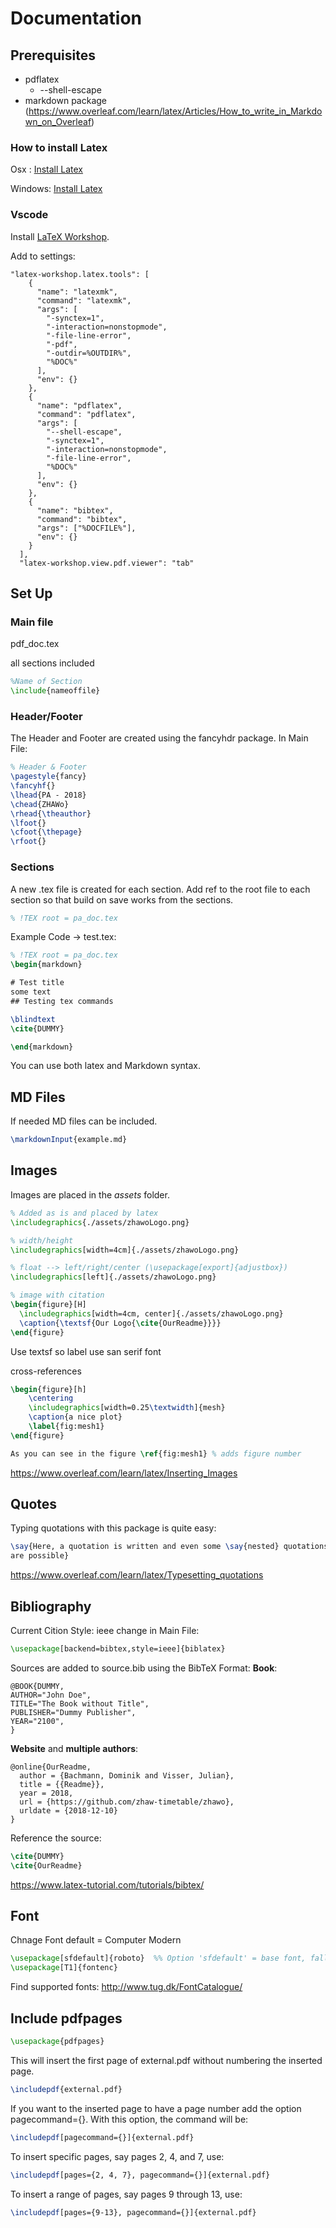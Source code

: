 # Documentation

## Prerequisites

- pdflatex
  - --shell-escape
- markdown package (https://www.overleaf.com/learn/latex/Articles/How_to_write_in_Markdown_on_Overleaf)

### How to install Latex

Osx : [Install Latex](https://sourabhbajaj.com/mac-setup/LaTeX/)

Windows: [Install Latex](https://miktex.org/download)

### Vscode

Install [LaTeX Workshop](https://marketplace.visualstudio.com/items?itemName=James-Yu.latex-workshop).

Add to settings:

```
"latex-workshop.latex.tools": [
    {
      "name": "latexmk",
      "command": "latexmk",
      "args": [
        "-synctex=1",
        "-interaction=nonstopmode",
        "-file-line-error",
        "-pdf",
        "-outdir=%OUTDIR%",
        "%DOC%"
      ],
      "env": {}
    },
    {
      "name": "pdflatex",
      "command": "pdflatex",
      "args": [
        "--shell-escape",
        "-synctex=1",
        "-interaction=nonstopmode",
        "-file-line-error",
        "%DOC%"
      ],
      "env": {}
    },
    {
      "name": "bibtex",
      "command": "bibtex",
      "args": ["%DOCFILE%"],
      "env": {}
    }
  ],
  "latex-workshop.view.pdf.viewer": "tab"
```

## Set Up

### Main file

pdf_doc.tex

all sections included

```latex
%Name of Section
\include{nameoffile}
```

### Header/Footer

The Header and Footer are created using the fancyhdr package.
In Main File:

```latex
% Header & Footer
\pagestyle{fancy}
\fancyhf{}
\lhead{PA - 2018}
\chead{ZHAWo}
\rhead{\theauthor}
\lfoot{}
\cfoot{\thepage}
\rfoot{}
```

### Sections

A new .tex file is created for each section.
Add ref to the root file to each section so that build on save works from the sections.

```latex
% !TEX root = pa_doc.tex
```

Example Code -> test.tex:

```latex
% !TEX root = pa_doc.tex
\begin{markdown}

# Test title
some text
## Testing tex commands

\blindtext
\cite{DUMMY}

\end{markdown}
```

You can use both latex and Markdown syntax.

## MD Files

If needed MD files can be included.

```latex
\markdownInput{example.md}
```

## Images

Images are placed in the _assets_ folder.

```latex
% Added as is and placed by latex
\includegraphics{./assets/zhawoLogo.png}

% width/height
\includegraphics[width=4cm]{./assets/zhawoLogo.png}

% float --> left/right/center (\usepackage[export]{adjustbox})
\includegraphics[left]{./assets/zhawoLogo.png}

% image with citation
\begin{figure}[H]
  \includegraphics[width=4cm, center]{./assets/zhawoLogo.png}
  \caption{\textsf{Our Logo{\cite{OurReadme}}}}
\end{figure}
```

Use textsf so label use san serif font

cross-references

```latex
\begin{figure}[h]
    \centering
    \includegraphics[width=0.25\textwidth]{mesh}
    \caption{a nice plot}
    \label{fig:mesh1}
\end{figure}

As you can see in the figure \ref{fig:mesh1} % adds figure number
```

https://www.overleaf.com/learn/latex/Inserting_Images

## Quotes

Typing quotations with this package is quite easy:

```latex
\say{Here, a quotation is written and even some \say{nested} quotations
are possible}
```

https://www.overleaf.com/learn/latex/Typesetting_quotations

## Bibliography

Current Cition Style: ieee
change in Main File:

```latex
\usepackage[backend=bibtex,style=ieee]{biblatex}
```

Sources are added to source.bib using the BibTeX Format:
**Book**:

```
@BOOK{DUMMY,
AUTHOR="John Doe",
TITLE="The Book without Title",
PUBLISHER="Dummy Publisher",
YEAR="2100",
}
```

**Website** and **multiple authors**:

```
@online{OurReadme,
  author = {Bachmann, Dominik and Visser, Julian},
  title = {{Readme}},
  year = 2018,
  url = {https://github.com/zhaw-timetable/zhawo},
  urldate = {2018-12-10}
}
```

Reference the source:

```latex
\cite{DUMMY}
\cite{OurReadme}
```

https://www.latex-tutorial.com/tutorials/bibtex/

## Font

Chnage Font default = Computer Modern

```latex
\usepackage[sfdefault]{roboto}  %% Option 'sfdefault' = base font, fallback
\usepackage[T1]{fontenc}
```

Find supported fonts:
http://www.tug.dk/FontCatalogue/

## Include pdfpages

```latex
\usepackage{pdfpages}
```

This will insert the first page of external.pdf without numbering the inserted page.

```latex
\includepdf{external.pdf}
```

If you want to the inserted page to have a page number add the option pagecommand={}. With this option, the command will be:

```latex
\includepdf[pagecommand={}]{external.pdf}
```

To insert specific pages, say pages 2, 4, and 7, use:

```latex
\includepdf[pages={2, 4, 7}, pagecommand={}]{external.pdf}
```

To insert a range of pages, say pages 9 through 13, use:

```latex
\includepdf[pages={9-13}, pagecommand={}]{external.pdf}
```
